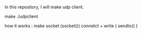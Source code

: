 In this repository, I will make udp client.

make 
./udpclient

how it works :
make socket (socket())
connetct + write ( sendto() )

